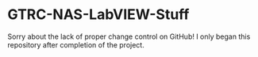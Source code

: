 # GTRC-NAS-LabVIEW-Stuff

Sorry about the lack of proper change control on GitHub!
I only began this repository after completion of the project.
 
